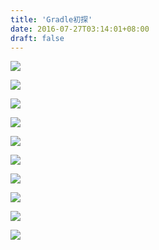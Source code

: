 ```yaml
---
title: 'Gradle初探'
date: 2016-07-27T03:14:01+08:00
draft: false
---
```

![](https://fblog.ooopiz.com/images/201607/A05-01.png)

![](https://fblog.ooopiz.com/images/201607/A05-02.png)

![](https://fblog.ooopiz.com/images/201607/A05-03.png)

![](https://fblog.ooopiz.com/images/201607/A05-04.png)

![](https://fblog.ooopiz.com/images/201607/A05-05.png)

![](https://fblog.ooopiz.com/images/201607/A05-06.png)

![](https://fblog.ooopiz.com/images/201607/A05-07.png)

![](https://fblog.ooopiz.com/images/201607/A05-08.png)

![](https://fblog.ooopiz.com/images/201607/A05-09.png)

![](https://fblog.ooopiz.com/images/201607/A05-10.png)
